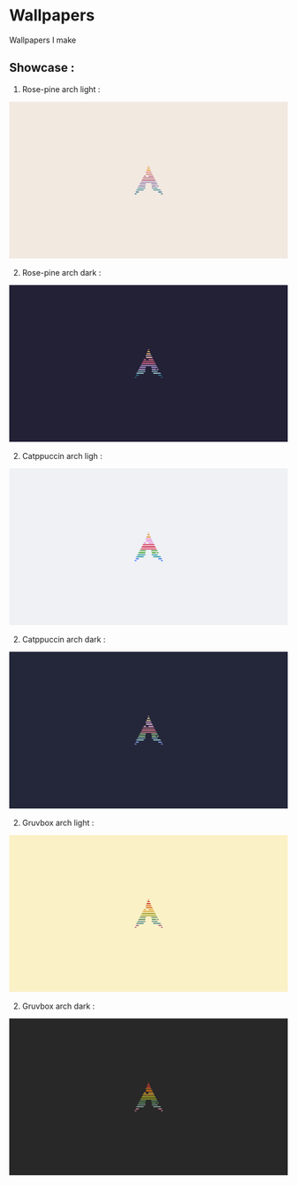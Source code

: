 # Wallpapers
Wallpapers I make 

## Showcase :

1. Rose-pine arch light :

![wallpaper rosepine light showcase][rp-light-showcase]                                                                                  

[rp-light-showcase]: Arch-rosepine-light-strip.png "Showcase image"

2. Rose-pine arch dark :

![wallpaper rosepine dark showcase][rp-dark-showcase]                                                                                  

[rp-dark-showcase]: Arch-rosepine-strip.png "Showcase image"


2. Catppuccin arch ligh :

![wallpaper catppuccin light showcase][cp-light-showcase]                                                                                  

[cp-light-showcase]: Arch-catppuccin-latte-strip.png "Showcase image"


2. Catppuccin arch dark :

![wallpaper catppuccin dark showcase][cp-dark-showcase]                                                                                  

[cp-dark-showcase]: Arch-catppuccin-strip.png "Showcase image"


2. Gruvbox arch light :

![wallpaper gruvbox light showcase][gb-light-showcase]                                                                                  

[gb-light-showcase]: Arch-gruvbox-light-strip.png "Showcase image"


2. Gruvbox arch dark :

![wallpaper gruvbox dark showcase][gb-dark-showcase]                                                                                  

[gb-dark-showcase]: Arch-gruvbox-strip.png "Showcase image"
